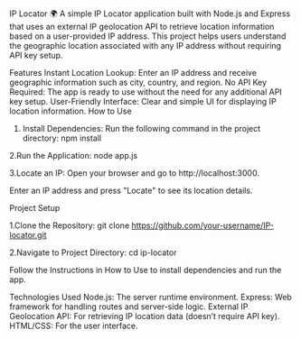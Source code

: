 IP Locator 🌍
A simple IP Locator application built with Node.js and Express that uses an external IP geolocation API to retrieve location information based on a user-provided IP address. This project helps users understand the geographic location associated with any IP address without requiring API key setup.

Features
Instant Location Lookup: Enter an IP address and receive geographic information such as city, country, and region.
No API Key Required: The app is ready to use without the need for any additional API key setup.
User-Friendly Interface: Clear and simple UI for displaying IP location information.
How to Use
1. Install Dependencies: Run the following command in the project directory:
  npm install

2.Run the Application:
  node app.js
  
3.Locate an IP:
Open your browser and go to http://localhost:3000.

Enter an IP address and press "Locate" to see its location details.

Project Setup

1.Clone the Repository:
git clone https://github.com/your-username/IP-locator.git

2.Navigate to Project Directory:
cd ip-locator

Follow the Instructions in How to Use to install dependencies and run the app.

Technologies Used
Node.js: The server runtime environment.
Express: Web framework for handling routes and server-side logic.
External IP Geolocation API: For retrieving IP location data (doesn’t require API key).
HTML/CSS: For the user interface.

   

